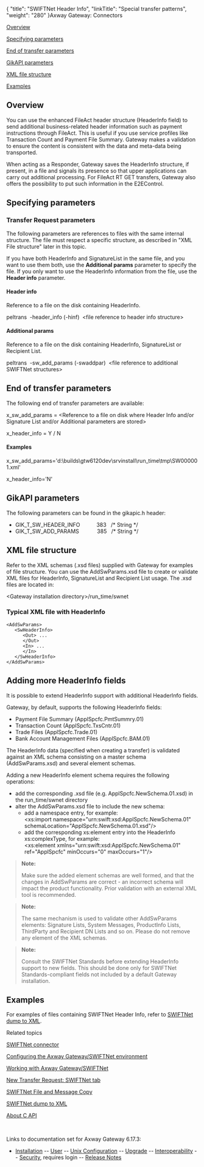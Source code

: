 {
    "title": "SWIFTNet Header Info",
    "linkTitle": "Special transfer patterns",
    "weight": "280"
}<span class="mc-variable axway_variables.Component_Long_Name variable">Axway Gateway</span>: Connectors

[Overview](#Overview)

[Specifying parameters](#specifying_paras)

[End of transfer parameters](#End_of_transfer_paras)

[GikAPI parameters](#GikAPI)

[XML file structure](#XML_File_structure)

[Examples](#examples)

<span id="Overview"></span>

## Overview

You can use the enhanced FileAct header structure (HeaderInfo field) to send additional business-related header information such as payment instructions through FileAct. This is useful if you use service profiles like Transaction Count and Payment File Summary. Gateway makes a validation to ensure the content is consistent with the data and meta-data being transported.

When acting as a Responder, Gateway saves the HeaderInfo structure, if present, in a file and signals its presence so that upper applications can carry out additional processing. For FileAct RT GET transfers, Gateway also offers the possibility to put such information in the E2EControl.

<span id="specifying_paras"></span>

## Specifying parameters

### Transfer Request parameters

The following parameters are references to files with the same internal structure. The file must respect a specific structure, as described in "XML File structure" later in this topic.

If you have both HeaderInfo and SignatureList in the same file, and you want to use them both, use the <span style="font-weight: bold;">Additional params</span> parameter to specify the file. If you only want to use the HeaderInfo information from the file, use the <span style="font-weight: bold;">Header info</span> parameter.

#### Header info

Reference to a file on the disk containing HeaderInfo.

peltrans  -header\_info (-hinf)  &lt;file reference to header info structure>

#### Additional params

Reference to a file on the disk containing HeaderInfo, SignatureList or Recipient List.

peltrans  -sw\_add\_params (-swaddpar)  &lt;file reference to additional SWIFTNet structures>

<span id="End_of_transfer_paras"></span>

## End of transfer parameters

The following end of transfer parameters are available:

<span class="code">x\_sw\_add\_params</span> = &lt;Reference to a file on disk where Header Info and/or Signature List and/or Additional parameters are stored>

x\_header\_info = Y / N

#### Examples

x\_sw\_add\_params='d:\\builds\\gtw6120dev\\srvinstall\\run\_time\\tmp\\SW000001.xml'

x\_header\_info='N'

<span id="GikAPI"></span>

## GikAPI parameters

The following parameters can be found in the <span class="code">gikapic.h</span> header:

-   GIK\_T\_SW\_HEADER\_INFO           383   /\* String \*/
-   GIK\_T\_SW\_ADD\_PARAMS            385   /\* String \*/

<span id="XML_File_structure"></span>

## XML file structure

Refer to the XML schemas (<span class="code">.xsd</span> files) supplied with Gateway for examples of file structure. You can use the <span class="code">AddSwParams.xsd</span> file to create or validate XML files for HeaderInfo, SignatureList and Recipient List usage. The <span class="code">.xsd</span> files are located in:

&lt;Gateway installation directory>/run\_time/swnet

### Typical XML file with HeaderInfo


    <AddSwParams>
       <SwHeaderInfo>
          <Out> ...
          </Out>
          <In> ...
          </In>
       </SwHeaderInfo>
    </AddSwParams>

<span id="examples"></span>

## 

## Adding more HeaderInfo fields

It is possible to extend HeaderInfo support with additional HeaderInfo fields.

Gateway, by default, supports the following HeaderInfo fields:

-   Payment File Summary (<span class="code">ApplSpcfc.PmtSummry.01</span>)
-   Transaction Count (<span class="code">ApplSpcfc.TxsCntr.01</span>)
-   Trade Files (<span class="code">ApplSpcfc.Trade.01</span>)
-   Bank Account Management Files (<span class="code">ApplSpcfc.BAM.01</span>)

The HeaderInfo data (specified when creating a transfer) is validated against an XML schema consisting on a master schema (<span class="code">AddSwParams.xsd</span>) and several element schemas.

Adding a new HeaderInfo element schema requires the following operations:

-   add the corresponding .xsd file (e.g. <span class="code">ApplSpcfc.NewSchema.01.xsd</span>) in the <span class="code">run\_time/swnet </span>directory
-   alter the <span class="code">AddSwParams.xsd </span>file to include the new schema:
    -   add a <span class="code">namespace </span>entry, for example:  
        &lt;xs:import namespace="urn:swift:xsd:ApplSpcfc.NewSchema.01" schemaLocation="ApplSpcfc.NewSchema.01.xsd"/>
    -   add the corresponding <span class="code">xs:element </span>entry into the HeaderInfo <span class="code">xs:complexType</span>, for example:  
        &lt;xs:element xmlns="urn:swift:xsd:ApplSpcfc.NewSchema.01" ref="ApplSpcfc" minOccurs="0" maxOccurs="1"/>

> **Note:**
>
> Make sure the added element schemas are well formed, and that the changes in AddSwParams are correct - an incorrect schema will impact the product functionality. Prior validation with an external XML tool is recommended.

> **Note:**
>
> The same mechanism is used to validate other AddSwParams elements: Signature Lists, System Messages, ProductInfo Lists, ThirdParty and Recipient DN Lists and so on. Please do not remove any element of the XML schemas.

> **Note:**
>
> Consult the SWIFTNet Standards before extending HeaderInfo support to new fields. This should be done only for SWIFTNet Standards-compliant fields not included by a default Gateway installation.

## Examples

For examples of files containing SWIFTNet Header Info, refer to [SWIFTNet dump to XML](../swiftnet_backup_sites/swiftnet_dump_to_xml).

Related topics

[SWIFTNet connector](../swiftnet_connector)

[Configuring the <span class="mc-variable axway_variables.Component_Long_Name variable">Axway Gateway</span>/SWIFTNet environment](../swiftnet_connector/swiftnet_configuring)

[Working with <span class="mc-variable axway_variables.Component_Long_Name variable">Axway Gateway</span>/SWIFTNet](../swiftnet_connector/swiftnet_working_with)

[New Transfer Request: SWIFTNet tab](../../../transfers_start_here/submitting_transfer_requests_start_here/working_with_transfers_(gui)/transfer_request_swiftnet_tab)

[SWIFTNet File and Message Copy](swiftnet_file_copy)

[SWIFTNet dump to XML](../swiftnet_backup_sites/swiftnet_dump_to_xml)

[About C API](../../../customizing_gw_about/c_api_about)

 

Links to documentation set for Axway Gateway <span class="mc-variable axway_variables.Release_Number variable">6.17.3</span>:

-   [Installation](/bundle/Gateway_6173_InstallationGuide_allOS_en_HTML5/page/Content/start_page.htm) -- [User](/bundle/Gateway_6173_UsersGuide_allOS_en_HTML5/page/Content/start_page.htm) -- [Unix Configuration](/bundle/Gateway_6173_ConfigurationGuide_UNIX_en_HTML5/page/Content/start_page.htm) -- [Upgrade](/bundle/Gateway_6173_UpgradeGuide_allOS_en_HTML5/page/Content/start_page.htm) -- [Interoperability](/bundle/Gateway_6173_InteroperabilityGuide_allOS_en_HTML5/page/Content/start_page.htm) -- [Security](/bundle/Gateway_6173_SecurityGuide_allOS_en_HTML5/page/Content/start_page.htm), requires login -- [Release Notes](/bundle/Gateway_6173_ReleaseNotes_allOS_en_HTML5/page/Content/Gateway_ReleaseNotes_allOS_en.htm)
